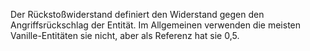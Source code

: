 Der Rückstoßwiderstand definiert den Widerstand gegen den Angriffsrückschlag der Entität. Im Allgemeinen verwenden die meisten Vanille-Entitäten sie nicht, aber als Referenz hat sie 0,5.
